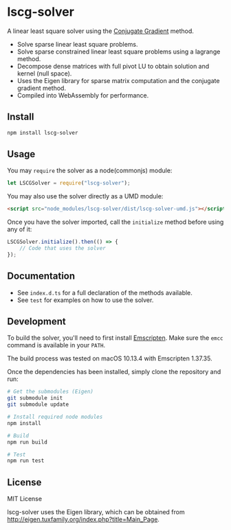 lscg-solver
====

A linear least square solver using the [Conjugate Gradient](https://en.wikipedia.org/wiki/Conjugate_gradient_method) method.

- Solve sparse linear least square problems.
- Solve sparse constrained linear least square problems using a lagrange method.
- Decompose dense matrices with full pivot LU to obtain solution and kernel (null space).
- Uses the Eigen library for sparse matrix computation and the conjugate gradient method.
- Compiled into WebAssembly for performance.

## Install

```bash
npm install lscg-solver
```

## Usage

You may `require` the solver as a node(commonjs) module:

```javascript
let LSCGSolver = require("lscg-solver");
```

You may also use the solver directly as a UMD module:

```html
<script src="node_modules/lscg-solver/dist/lscg-solver-umd.js"></script>
```

Once you have the solver imported, call the `initialize` method before using any of it:

```javascript
LSCGSolver.initialize().then(() => {
    // Code that uses the solver
});
```

## Documentation

- See `index.d.ts` for a full declaration of the methods available.
- See `test` for examples on how to use the solver.

## Development

To build the solver, you'll need to first install [Emscripten](http://kripken.github.io/emscripten-site/). Make sure the `emcc` command is available in your `PATH`.

The build process was tested on macOS 10.13.4 with Emscripten 1.37.35.

Once the dependencies has been installed, simply clone the repository and run:

```bash
# Get the submodules (Eigen)
git submodule init
git submodule update

# Install required node modules
npm install

# Build
npm run build

# Test
npm run test
```

## License

MIT License

lscg-solver uses the Eigen library, which can be obtained from <http://eigen.tuxfamily.org/index.php?title=Main_Page>.
